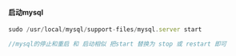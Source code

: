 #### 启动mysql  
```js
sudo /usr/local/mysql/support-files/mysql.server start

//mysql的停止和重启 和 启动相似 把start 替换为 stop 或 restart 即可
```

